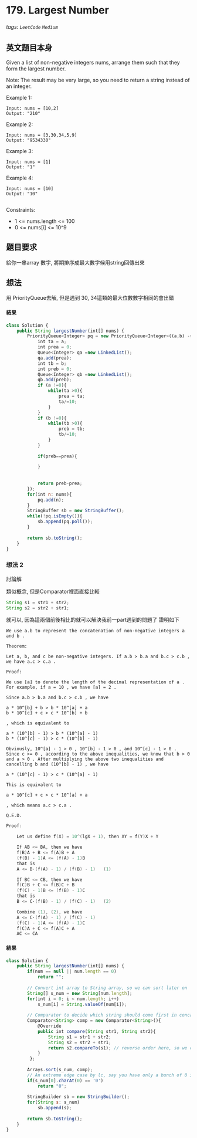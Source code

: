 # 179. Largest Number
###### tags: `LeetCode` `Medium`

## 英文題目本身
Given a list of non-negative integers nums, arrange them such that they form the largest number.

Note: The result may be very large, so you need to return a string instead of an integer.

 

Example 1:
```
Input: nums = [10,2]
Output: "210"
```
Example 2:
```
Input: nums = [3,30,34,5,9]
Output: "9534330"
```
Example 3:
```
Input: nums = [1]
Output: "1"
```
Example 4:
```
Input: nums = [10]
Output: "10"
 
 ```

Constraints:

- 1 <= nums.length <= 100
- 0 <= nums[i] <= 10^9
## 題目要求
給你一串array 數字, 將期排序成最大數字候用string回傳出來
## 想法
用 PriorityQueue去解, 但是遇到 30, 34這類的最大位數數字相同的會出錯
#### 結果
```javascript
class Solution {
    public String largestNumber(int[] nums) {
        PriorityQueue<Integer> pq = new PriorityQueue<Integer>((a,b) ->{
            int ta = a;
            int prea = 0;
            Queue<Integer> qa =new LinkedList();
            qa.add(prea);
            int tb = b;
            int preb = 0;
            Queue<Integer> qb =new LinkedList();
            qb.add(preb);
            if (a !=0){
                while(ta >0){
                    prea = ta;
                    ta/=10;
                }
            }
            if (b !=0){
                while(tb >0){
                    preb = tb;
                    tb/=10;
                }
            }
            
            if(preb==prea){
                
            }
            
            
            return preb-prea;
        });
        for(int n: nums){
            pq.add(n);
        }
        StringBuffer sb = new StringBuffer();
        while(!pq.isEmpty()){
            sb.append(pq.poll());
        }
        
        return sb.toString();
    }
}
```

### 想法 2
討論解

類似概念, 但是Comparator裡面直接比較
```java
String s1 = str1 + str2;
String s2 = str2 + str1;
```
就可以, 因為這兩個前後相比的就可以解決我前一part遇到的問題了
證明如下
```
We use a.b to represent the concatenation of non-negative integers a and b .

Theorem:

Let a, b, and c be non-negative integers. If a.b > b.a and b.c > c.b , we have a.c > c.a .

Proof:

We use [a] to denote the length of the decimal representation of a . For example, if a = 10 , we have [a] = 2 .

Since a.b > b.a and b.c > c.b , we have

a * 10^[b] + b > b * 10^[a] + a
b * 10^[c] + c > c * 10^[b] + b

, which is equivalent to

a * (10^[b] - 1) > b * (10^[a] - 1)
b * (10^[c] - 1) > c * (10^[b] - 1)

Obviously, 10^[a] - 1 > 0 , 10^[b] - 1 > 0 , and 10^[c] - 1 > 0 . Since c >= 0 , according to the above inequalities, we know that b > 0 and a > 0 . After multiplying the above two inequalities and cancelling b and (10^[b] - 1) , we have

a * (10^[c] - 1) > c * (10^[a] - 1)

This is equivalent to

a * 10^[c] + c > c * 10^[a] + a

, which means a.c > c.a .

Q.E.D.
```

```go
Proof:

    Let us define f(X) = 10^(lgX + 1), then XY = f(Y)X + Y

    If AB <= BA, then we have
    f(B)A + B <= f(A)B + A
    (f(B) - 1)A <= (f(A) - 1)B
    that is
    A <= B·(f(A) - 1) / (f(B) - 1)   (1)

    If BC <= CB, then we have
    f(C)B + C <= f(B)C + B
    (f(C) - 1)B <= (f(B) - 1)C
    that is
    B <= C·(f(B) - 1) / (f(C) - 1)   (2)

    Combine (1), (2), we have
    A <= C·(f(A) - 1) / (f(C) - 1)
    (f(C) - 1)A <= (f(A) - 1)C
    f(C)A + C <= f(A)C + A
    AC <= CA
```


#### 結果
```javascript
class Solution {
    public String largestNumber(int[] nums) {
        if(num == null || num.length == 0)
		    return "";
		
		// Convert int array to String array, so we can sort later on
		String[] s_num = new String[num.length];
		for(int i = 0; i < num.length; i++)
		    s_num[i] = String.valueOf(num[i]);
			
		// Comparator to decide which string should come first in concatenation
		Comparator<String> comp = new Comparator<String>(){
		    @Override
		    public int compare(String str1, String str2){
		        String s1 = str1 + str2;
				String s2 = str2 + str1;
				return s2.compareTo(s1); // reverse order here, so we can do append() later
		    }
	     };
		
		Arrays.sort(s_num, comp);
		// An extreme edge case by lc, say you have only a bunch of 0 in your int array
		if(s_num[0].charAt(0) == '0')
			return "0";
            
		StringBuilder sb = new StringBuilder();
		for(String s: s_num)
	        sb.append(s);
		
		return sb.toString();
    }
}
```